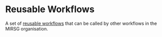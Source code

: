 # Reusable Workflows

A set of
[reusable workflows](https://docs.github.com/en/actions/using-workflows/reusing-workflows)
that can be called by other workflows in the MIRSG organisation.
